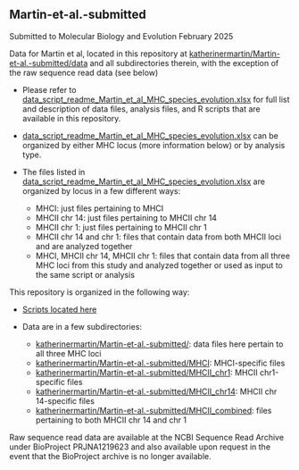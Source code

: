 ## Martin-et-al.-submitted
Submitted to Molecular Biology and Evolution February 2025

Data for Martin et al, located in this repository at [katherinermartin/Martin-et-al.-submitted/data](https://github.com/katherinermartin/Martin-et-al.-submitted/tree/main/data) and all subdirectories therein, with the exception of the raw sequence read data (see below)

* Please refer to [data_script_readme_Martin_et_al_MHC_species_evolution.xlsx](https://github.com/katherinermartin/Martin-et-al.-submitted/blob/main/data_script_readme_Martin_et_al_MHC_species_evolution.xlsx) for full list and description of data files, analysis files, and R scripts that are available in this repository.
* [data_script_readme_Martin_et_al_MHC_species_evolution.xlsx](https://github.com/katherinermartin/Martin-et-al.-submitted/blob/main/data_script_readme_Martin_et_al_MHC_species_evolution.xlsx) can be organized by either MHC locus (more information below) or by analysis type.

* The files listed in [data_script_readme_Martin_et_al_MHC_species_evolution.xlsx](https://github.com/katherinermartin/Martin-et-al.-submitted/blob/main/data_script_readme_Martin_et_al_MHC_species_evolution.xlsx) are organized by locus in a few different ways:

  * MHCI: just files pertaining to MHCI
  * MHCII chr 14: just files pertaining to MHCII chr 14
  * MHCII chr 1: just files pertaining to MHCII chr 1
  * MHCII chr 14 and chr 1: files that contain data from both MHCII loci and are analyzed together
  * MHCI, MHCII chr 14, MHCII chr 1: files that contain data from all three MHC loci from this study and analyzed together or used as input to the same script or analysis
  
This repository is organized in the following way:

* [Scripts located here](https://github.com/katherinermartin/Martin-et-al.-submitted/tree/main)
* Data are in a few subdirectories:

  * [katherinermartin/Martin-et-al.-submitted/](https://github.com/katherinermartin/Martin-et-al.-submitted/tree/main/data): data files here pertain to all three MHC loci
  * [katherinermartin/Martin-et-al.-submitted/MHCI](https://github.com/katherinermartin/Martin-et-al.-submitted/tree/main/data/MHCI): MHCI-specific files 
  * [katherinermartin/Martin-et-al.-submitted/MHCII_chr1](https://github.com/katherinermartin/Martin-et-al.-submitted/tree/main/data/MHCII_chr1): MHCII chr1-specific files
  * [katherinermartin/Martin-et-al.-submitted/MHCII_chr14](https://github.com/katherinermartin/Martin-et-al.-submitted/tree/main/data/MHCII_chr14): MHCII chr 14-specific files
  * [katherinermartin/Martin-et-al.-submitted/MHCII_combined](https://github.com/katherinermartin/Martin-et-al.-submitted/tree/main/data/MHCII_combined): files pertaining to both MHCII chr 14 and chr 1


Raw sequence read data are available at the NCBI Sequence Read Archive under BioProject PRJNA1219623 and also available upon request in the event that the BioProject archive is no longer available.
